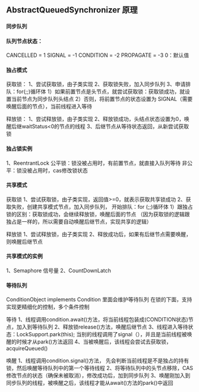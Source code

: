## AbstractQueuedSynchronizer 原理

#### 同步队列

#### 队列节点状态：
CANCELLED =  1
SIGNAL    = -1
CONDITION = -2
PROPAGATE = -3
0：默认值


#### 独占模式
获取锁：
1、尝试获取锁，由子类实现
2、获取锁失败，加入同步队列
3、申请排队：for(;;)循环体
 1）如果前置节点是头节点，就尝试获取锁：获取锁成功，就设置当前节点为同步队列头结点
 2）否则，将前置节点的状态设置为 SIGNAL（需要唤醒后面的节点），当前线程进入等待
  
释放锁：
1、尝试释放锁，由子类实现
2、释放锁成功，头结点状态设置为0，唤醒后继waitStatus<0的节点的线程
3、后继节点从等待状态返回，从新尝试获取锁

#### 独占锁实例
1、ReentrantLock
 公平锁：锁没被占用时，有前置节点，就直接入队列等待
 非公平：锁没被占用时，cas修改锁状态
 

#### 共享模式
获取锁
1、尝试获取锁，由子类实现，返回值>=0，就表示获取共享锁成功
2、获取失败，创建共享模式节点，加入同步队列，
开始排队：for (;;)循环体
1）跟独占锁的区别：获取锁成功，会继续释放锁，唤醒后面的节点
（因为获取锁的逻辑跟独占是一样的，所以需要自动唤醒后继节点，实现共享的逻辑）

释放锁
1、尝试释放锁，由子类实现
2、释放成功后，如果有后继节点需要唤醒，则唤醒后继节点

#### 共享模式的实例
1、Semaphore 信号量
2、CountDownLatch 


#### 等待队列
ConditionObject implements Condition 里面会维护等待队列
在锁的下面，支持实现更精细化的控制，多个条件控制

等待
1、线程调用condition.await()方法，将当前线程包装成(CONDITION状态)节点，加入到等待队列
2、释放锁release()方法，唤醒后继节点
3、线程进入等待状态：LockSupport.park(this);
当别的线程调用了signal（），并且是当前线程被唤醒的时候才从park()方法返回
4、当被唤醒后，该线程会尝试去获取锁，acquireQueued()

唤醒
1、线程调用condition.signal()方法，
先会判断当前线程是不是独占的持有锁，然后唤醒等待队列中的第一个等待线程
2、将等待队列中的头节点移除，CAS修改节点的状态（确保未被取消），修改成功后，加到同步队列
3、唤醒刚加入到同步队列的线程，被唤醒之后，该线程才能从await()方法的park()中返回

